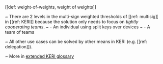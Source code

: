 [[def: weight-of-weights, weight of weights]]

~ There are 2 levels in the multi-sign weighted thresholds of [[ref: multisig]] in [[ref: KERI]] because the solution only needs to focus on _tightly cooperating teams_.
~ - An individual using split keys over devices
~ - A team of teams

~ All other use cases can be solved by other means in KERI (e.g. [[ref: delegation]]).

~ More in <a href="https://weboftrust.github.io/WOT-terms/docs/glossary/weight-of-weights">extended KERI glossary</a>

